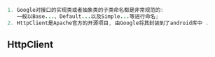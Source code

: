 ```java
1. Google对接口的实现类或者抽象类的子类命名都是非常规范的:
   一般以Base...、Default...以及Simple...等进行命名;
2. HttpClient是Apache官方的开源项目, 由Google将其封装到了android库中 .
```

## HttpClient

```java

```



